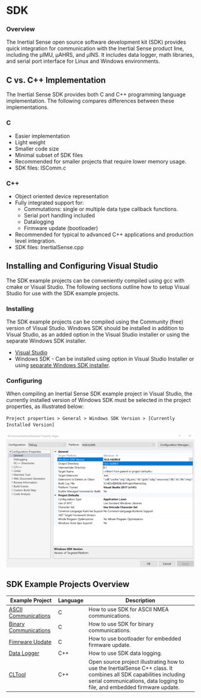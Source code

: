 # SDK

### Overview

The Inertial Sense open source software development kit (SDK) provides quick integration for communication with the Inertial Sense product line, including the µIMU, µAHRS, and µINS. It includes data logger, math libraries, and serial port interface for Linux and Windows environments.

## C vs. C++ Implementation

The Inertial Sense SDK provides both C and C++ programming language implementation.  The following compares differences between these implementations.

### C

- Easier implementation
- Light weight
- Smaller code size
- Minimal subset of SDK files
- Recommended for smaller projects that require lower memory usage.
- SDK files: ISComm.c

### C++

- Object oriented device representation
- Fully integrated support for:
  - Commutations: single or multiple data type callback functions.
  - Serial port handling included
  - Datalogging
  - Firmware update (bootloader)
- Recommended for typical to advanced C++ applications and production level integration.
- SDK files: InertialSense.cpp

## Installing and Configuring Visual Studio

The SDK example projects can be conveniently compiled using gcc with cmake or Visual Studio.  The following sections outline how to setup Visual Studio for use with the SDK example projects.

### Installing

The SDK example projects can be compiled using the Community (free) version of Visual Studio.  Windows SDK should be installed in addition to Visual Studio, as an added option in the Visual Studio installer or using the separate Windows SDK installer.

- [Visual Studio](https://visualstudio.microsoft.com/downloads/)
- Windows SDK - Can be installed using option in Visual Studio Installer or using [separate Windows SDK installer](https://developer.microsoft.com/en-us/windows/downloads/windows-10-sdk).

### Configuring

When compiling an Inertial Sense SDK example project in Visual Studio, the currently installed version of Windows SDK must be selected in the project properties, as illustrated below:

`Project properties > General > Windows SDK Version > [Currently Installed Version]`

![](../images/VisualStudioWindowsSDK.png)

## SDK Example Projects Overview

| Example Project                                         | Language | Description                                                  |
| ------------------------------------------------------- | -------- | ------------------------------------------------------------ |
| [ASCII Communications](../SDK/CommunicationsAscii.md)   | C        | How to use SDK for ASCII NMEA communications.                |
| [Binary Communications](../SDK/CommunicationsBinary.md) | C        | How to use SDK for binary communications.                    |
| [Fimrware Update](../SDK/FirmwareUpdate.md)             | C        | How to use bootloader for embedded firmware update.          |
| [Data Logger](../SDK/DataLogger.md)                     | C++      | How to use SDK data logging.                                 |
| [CLTool](../SDK/InertialSenseClassCLTool.md)            | C++      | Open source project illustrating how to use the InertialSense C++ class.  It combines all SDK capabilities including serial communications, data logging to file, and embedded firmware update. |



## 